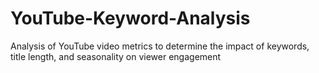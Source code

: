 # YouTube-Keyword-Analysis
Analysis of YouTube video metrics to determine the impact of keywords, title length, and seasonality on viewer engagement
